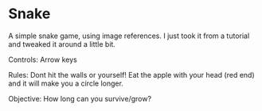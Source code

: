 Snake
=====
  A simple snake game, using image references. I just took it from a tutorial and tweaked it around a little bit.

Controls:
  Arrow keys
  
Rules:
  Dont hit the walls or yourself! Eat the apple with your head (red end) and it will make you a circle longer.
  
Objective:
  How long can you survive/grow?
